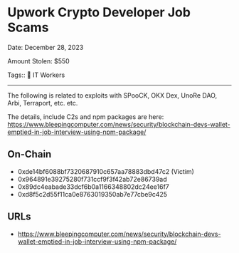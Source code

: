 # Upwork Crypto Developer Job Scams

Date: December 28, 2023

Amount Stolen: $550

Tags:: 💼 IT Workers

---


The following is related to exploits with SPooCK, OKX Dex, UnoRe DAO, Arbi, Terraport, etc. etc.

The details, include C2s and npm packages are here: https://www.bleepingcomputer.com/news/security/blockchain-devs-wallet-emptied-in-job-interview-using-npm-package/

## On-Chain

- 0xde14bf6088bf7320687910c657aa78883dbd47c2 (Victim)
- 0x964891e39275280f731ccf9f3f42ab72e86739ad
- 0x89dc4eabade33dcf6b0a1166348802dc24ee16f7 
- 0xd8f5c2d55f11ca0e8763019350ab7e77cbe9c425


## URLs

- https://www.bleepingcomputer.com/news/security/blockchain-devs-wallet-emptied-in-job-interview-using-npm-package/
